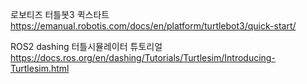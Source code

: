 로보티즈 터틀봇3 퀵스타트  
https://emanual.robotis.com/docs/en/platform/turtlebot3/quick-start/

ROS2 dashing 터틀시뮬레이터 튜토리얼  
https://docs.ros.org/en/dashing/Tutorials/Turtlesim/Introducing-Turtlesim.html